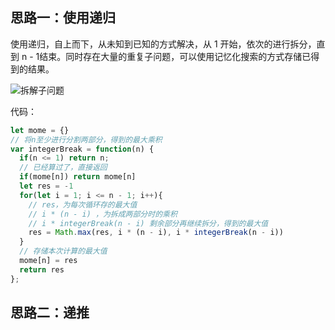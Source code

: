 
## 思路一：使用递归

使用递归，自上而下，从未知到已知的方式解决，从 1 开始，依次的进行拆分，直到 n - 1结束。同时存在大量的重复子问题，可以使用记忆化搜索的方式存储已得到的结果。

![拆解子问题](https://cdn.nlark.com/yuque/0/2020/png/150099/1590159256946-770ac1b7-d38b-4b88-861a-42d103d78d78.png)

代码：
```javascript
let mome = {}
// 将n至少进行分割两部分，得到的最大乘积
var integerBreak = function(n) {
  if(n <= 1) return n;
  // 已经算过了，直接返回
  if(mome[n]) return mome[n]
  let res = -1
  for(let i = 1; i <= n - 1; i++){
    // res，为每次循环存的最大值
    // i * (n - i) ，为拆成两部分时的乘积
    // i * integerBreak(n - i) 剩余部分再继续拆分，得到的最大值
    res = Math.max(res, i * (n - i), i * integerBreak(n - i))
  }
  // 存储本次计算的最大值
  mome[n] = res
  return res
};
```

## 思路二：递推
